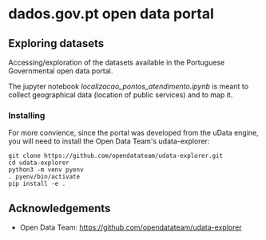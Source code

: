# dados.gov.pt open data portal

## Exploring datasets

Accessing/exploration of the datasets available in the Portuguese Governmental open data portal.

The jupyter notebook *localizacao_pontos_atendimento.ipynb* is meant to collect geographical data (location of public services) and to map it.

### Installing

For more convience, since the portal was developed from the uData engine, you will need to install the Open Data Team's udata-explorer:

```
git clone https://github.com/opendatateam/udata-explorer.git
cd udata-explorer
python3 -m venv pyenv
. pyenv/bin/activate
pip install -e .
```

## Acknowledgements

* Open Data Team: https://github.com/opendatateam/udata-explorer